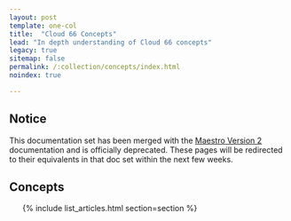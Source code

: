```yaml
---
layout: post
template: one-col
title:  "Cloud 66 Concepts"
lead: "In depth understanding of Cloud 66 concepts"
legacy: true
sitemap: false
permalink: /:collection/concepts/index.html
noindex: true

---
```


## Notice
<div class="notice notice-warning"><p>This documentation set has been merged with the <a href="/maestro/">Maestro Version 2</a> documentation and is officially deprecated. These pages will be redirected to their equivalents in that doc set within the next few weeks.</p></div>

<div class="Toc Toc--howto">
    <h2>Concepts</h2>
    <ul>
    {% include list_articles.html section=section %}
    </ul>
</div><!--/.Toc-->
